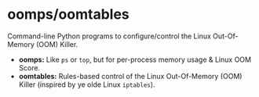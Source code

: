 # oomps/oomtables

Command-line Python programs to configure/control the Linux Out-Of-Memory (OOM) Killer.

* **oomps:** Like `ps` or `top`, but for per-process memory usage & Linux OOM Score.
* **oomtables:** Rules-based control of the Linux Out-Of-Memory (OOM) Killer
  (inspired by ye olde Linux `iptables`).
